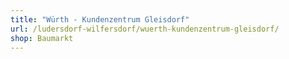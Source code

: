 ```yaml
---
title: "Würth - Kundenzentrum Gleisdorf"
url: /ludersdorf-wilfersdorf/wuerth-kundenzentrum-gleisdorf/
shop: Baumarkt
---
```

